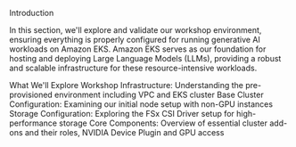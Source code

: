 Introduction

In this section, we'll explore and validate our workshop environment, ensuring everything is properly configured for running generative AI workloads on Amazon EKS. Amazon EKS serves as our foundation for hosting and deploying Large Language Models (LLMs), providing a robust and scalable infrastructure for these resource-intensive workloads.

What We'll Explore
Workshop Infrastructure: Understanding the pre-provisioned environment including VPC and EKS cluster
Base Cluster Configuration: Examining our initial node setup with non-GPU instances
Storage Configuration: Exploring the FSx CSI Driver setup for high-performance storage
Core Components: Overview of essential cluster add-ons and their roles, NVIDIA Device Plugin and GPU access

